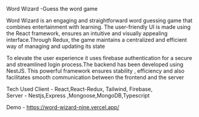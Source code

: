 Word Wizard -Guess the word game

Word Wizard is an engaging and straightforward word guessing game that combines entertainment with learning. The user-friendly UI is  made  using the React framework, ensures an intuitive and visually appealing interface.Through Redux, the game maintains a centralized and efficient way of managing and updating its state

To elevate the user experience it  uses firebase authentication for a secure and streamlined login process.The backend has been  developed using NestJS. This powerful framework  ensures  stability , efficiency and also facilitates smooth communication between the frontend and the server




Tech Used Client - React,React-Redux, Tailwind, Firebase,  
Server - Nestjs,Express ,Mongoose,MongoDB,Typescript

Demo - https://word-wizard-nine.vercel.app/


